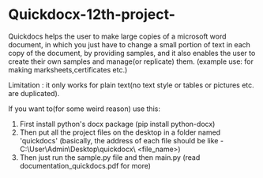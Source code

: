 # Quickdocx-12th-project-
Quickdocs helps the user to make large copies of a microsoft word document, in which you just have to change a small portion of text in each copy of the document, by providing samples, and it also enables the user to create their own samples and manage(or replicate) them. (example use: for making marksheets,certificates etc.)

Limitation : it only works for plain text(no text style or tables or pictures etc. are duplicated).

If you want to(for some weird reason) use this:
1. First install python's docx package (pip install python-docx)
2. Then put all the project files on the desktop in a folder named 'quickdocs' (basically, the address of each file should be like -  C:\User\Admin\Desktop\quickdocx\ <file_name>)
3. Then just run the sample.py file and then main.py 
(read documentation_quickdocs.pdf for more)
